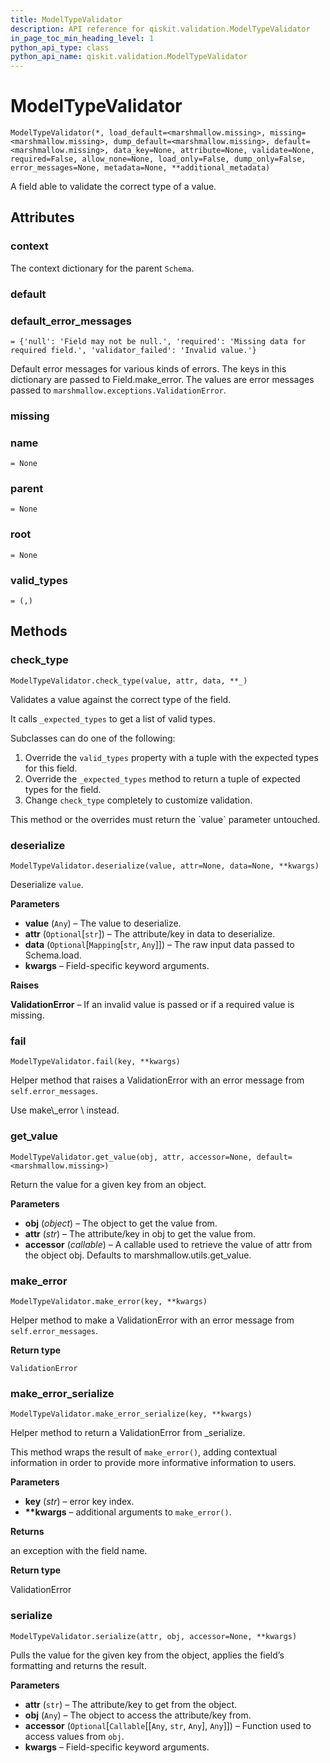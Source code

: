 ```yaml
---
title: ModelTypeValidator
description: API reference for qiskit.validation.ModelTypeValidator
in_page_toc_min_heading_level: 1
python_api_type: class
python_api_name: qiskit.validation.ModelTypeValidator
---
```


# ModelTypeValidator

<span id="qiskit.validation.ModelTypeValidator" />

`ModelTypeValidator(*, load_default=<marshmallow.missing>, missing=<marshmallow.missing>, dump_default=<marshmallow.missing>, default=<marshmallow.missing>, data_key=None, attribute=None, validate=None, required=False, allow_none=None, load_only=False, dump_only=False, error_messages=None, metadata=None, **additional_metadata)`

A field able to validate the correct type of a value.

## Attributes

### context

The context dictionary for the parent `Schema`.

### default

### default\_error\_messages

<span id="qiskit.validation.ModelTypeValidator.default_error_messages" />

`= {'null': 'Field may not be null.', 'required': 'Missing data for required field.', 'validator_failed': 'Invalid value.'}`

Default error messages for various kinds of errors. The keys in this dictionary are passed to Field.make\_error. The values are error messages passed to `marshmallow.exceptions.ValidationError`.

### missing

### name

<span id="qiskit.validation.ModelTypeValidator.name" />

`= None`

### parent

<span id="qiskit.validation.ModelTypeValidator.parent" />

`= None`

### root

<span id="qiskit.validation.ModelTypeValidator.root" />

`= None`

### valid\_types

<span id="qiskit.validation.ModelTypeValidator.valid_types" />

`= (,)`

## Methods

### check\_type

<span id="qiskit.validation.ModelTypeValidator.check_type" />

`ModelTypeValidator.check_type(value, attr, data, **_)`

Validates a value against the correct type of the field.

It calls `_expected_types` to get a list of valid types.

Subclasses can do one of the following:

1.  Override the `valid_types` property with a tuple with the expected types for this field.
2.  Override the `_expected_types` method to return a tuple of expected types for the field.
3.  Change `check_type` completely to customize validation.

<Admonition title="Note" type="note">
  This method or the overrides must return the `value` parameter untouched.
</Admonition>

### deserialize

<span id="qiskit.validation.ModelTypeValidator.deserialize" />

`ModelTypeValidator.deserialize(value, attr=None, data=None, **kwargs)`

Deserialize `value`.

**Parameters**

*   **value** (`Any`) – The value to deserialize.
*   **attr** (`Optional`\[`str`]) – The attribute/key in data to deserialize.
*   **data** (`Optional`\[`Mapping`\[`str`, `Any`]]) – The raw input data passed to Schema.load.
*   **kwargs** – Field-specific keyword arguments.

**Raises**

**ValidationError** – If an invalid value is passed or if a required value is missing.

### fail

<span id="qiskit.validation.ModelTypeValidator.fail" />

`ModelTypeValidator.fail(key, **kwargs)`

Helper method that raises a ValidationError with an error message from `self.error_messages`.

<Admonition title="Deprecated since version 3.0.0" type="danger">
  Use make\_error \<marshmallow\.fields.Field.make\_error> instead.
</Admonition>

### get\_value

<span id="qiskit.validation.ModelTypeValidator.get_value" />

`ModelTypeValidator.get_value(obj, attr, accessor=None, default=<marshmallow.missing>)`

Return the value for a given key from an object.

**Parameters**

*   **obj** (*object*) – The object to get the value from.
*   **attr** (*str*) – The attribute/key in obj to get the value from.
*   **accessor** (*callable*) – A callable used to retrieve the value of attr from the object obj. Defaults to marshmallow\.utils.get\_value.

### make\_error

<span id="qiskit.validation.ModelTypeValidator.make_error" />

`ModelTypeValidator.make_error(key, **kwargs)`

Helper method to make a ValidationError with an error message from `self.error_messages`.

**Return type**

`ValidationError`

### make\_error\_serialize

<span id="qiskit.validation.ModelTypeValidator.make_error_serialize" />

`ModelTypeValidator.make_error_serialize(key, **kwargs)`

Helper method to return a ValidationError from \_serialize.

This method wraps the result of `make_error()`, adding contextual information in order to provide more informative information to users.

**Parameters**

*   **key** (*str*) – error key index.
*   **\*\*kwargs** – additional arguments to `make_error()`.

**Returns**

an exception with the field name.

**Return type**

ValidationError

### serialize

<span id="qiskit.validation.ModelTypeValidator.serialize" />

`ModelTypeValidator.serialize(attr, obj, accessor=None, **kwargs)`

Pulls the value for the given key from the object, applies the field’s formatting and returns the result.

**Parameters**

*   **attr** (`str`) – The attribute/key to get from the object.
*   **obj** (`Any`) – The object to access the attribute/key from.
*   **accessor** (`Optional`\[`Callable`\[\[`Any`, `str`, `Any`], `Any`]]) – Function used to access values from `obj`.
*   **kwargs** – Field-specific keyword arguments.

